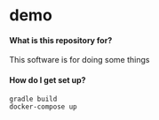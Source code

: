 # demo #

#### What is this repository for? ####

This software is for doing some things

#### How do I get set up? ####
```
gradle build
docker-compose up
```